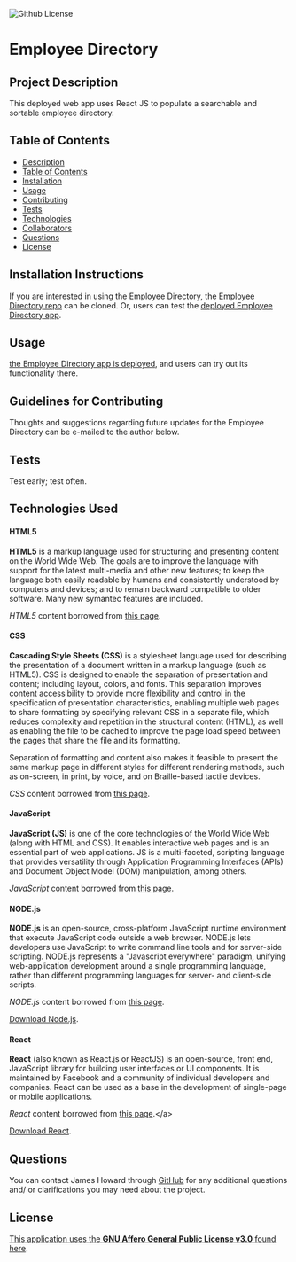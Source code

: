 ![Github License](https://img.shields.io/badge/License-GNU_Affero_General_Public_License_v3.0-brightgreen)

# Employee Directory

## Project Description

This deployed web app uses React JS to populate a searchable and sortable employee directory.

## Table of Contents

* [Description](#project-description)
* [Table of Contents](#table-of-contents)
* [Installation](#installation-instructions)
* [Usage](#usage)
* [Contributing](#guidelines-for-contributing)
* [Tests](#tests)
* [Technologies](#technologies-used)
* [Collaborators](#collaborators)
* [Questions](#questions)
* [License](#license)

## Installation Instructions

If you are interested in using the Employee Directory, the [Employee Directory repo](https://github.com/jth2698/employee-directory) can be cloned.  Or, users can test the [deployed Employee Directory app](https://jth2698.github.io/employee-directory). 

## Usage 

[the Employee Directory app is deployed](https://jth2698.github.io/employee-directory), and users can try out its functionality there.

## Guidelines for Contributing

Thoughts and suggestions regarding future updates for the Employee Directory can be e-mailed to the author below.

## Tests

Test early; test often.

## Technologies Used 

#### HTML5

**HTML5** is a markup language used for structuring and presenting content on the World Wide Web.  The goals are to improve the language with support for the latest multi-media and other new features; to keep the language both easily readable by humans and consistently understood by computers and devices; and to remain backward compatible to older software.  Many new symantec features are included.

*HTML5* content borrowed from <a target="_blank" rel="noopener noreferrer">[this page](https://en.wikipedia.org/wiki/HTML5).</a>

#### CSS

**Cascading Style Sheets (CSS)** is a stylesheet language used for describing the presentation of a document written in a markup language (such as HTML5).  CSS is designed to enable the separation of presentation and content; including layout, colors, and fonts.  This separation improves content accessibility to provide more flexibility and control in the specification of presentation characteristics, enabling multiple web pages to share formatting by specifying relevant CSS in a separate file, which reduces complexity and repetition in the structural content (HTML), as well as enabling the file to be cached to improve the page load speed between the pages that share the file and its formatting.

Separation of formatting and content also makes it feasible to present the same markup page in different styles for different rendering methods, such as on-screen, in print, by voice, and on Braille-based tactile devices. 

*CSS* content borrowed from <a target="_blank" rel="noopener noreferrer">[this page](https://en.wikipedia.org/wiki/Cascading_Style_Sheets).</a>

#### JavaScript

**JavaScript (JS)** is one of the core technologies of the World Wide Web (along with HTML and CSS). It enables interactive web pages and is an essential part of web applications.  JS is a multi-faceted, scripting language that provides versatility through Application Programming Interfaces (APIs) and Document Object Model (DOM) manipulation, among others.

*JavaScript* content borrowed from <a target="_blank" rel="noopener noreferrer">[this page](https://en.wikipedia.org/wiki/JavaScript).</a>

#### NODE.js

**NODE.js** is an open-source, cross-platform JavaScript runtime environment that execute JavaScript code outside a web browser.  NODE.js lets developers use JavaScript to write command line tools and for server-side scripting.  NODE.js represents a "Javascript everywhere" paradigm, unifying web-application development around a single programming language, rather than different programming languages for server- and client-side scripts.  

*NODE.js* content borrowed from <a target="_blank" rel="noopener noreferrer">[this page](https://en.wikipedia.org/wiki/Node.js).

[Download Node.js](https://nodejs.org/en/).

#### React

**React** (also known as React.js or ReactJS) is an open-source, front end, JavaScript library for building user interfaces or UI components. It is maintained by Facebook and a community of individual developers and companies. React can be used as a base in the development of single-page or mobile applications.

*React* content borrowed from <a target="_blank" rel="noopener noreferrer">[this page](https://en.wikipedia.org/wiki/React_(web_framework)).</a>

[Download React](https://reactjs.org).

## Questions

You can contact James Howard through [GitHub](https://github.com/jth2698) for any additional questions and/ or clarifications you may need about the project.

## License

[This application uses the **GNU Affero General Public License v3.0** found here](./LICENSE).